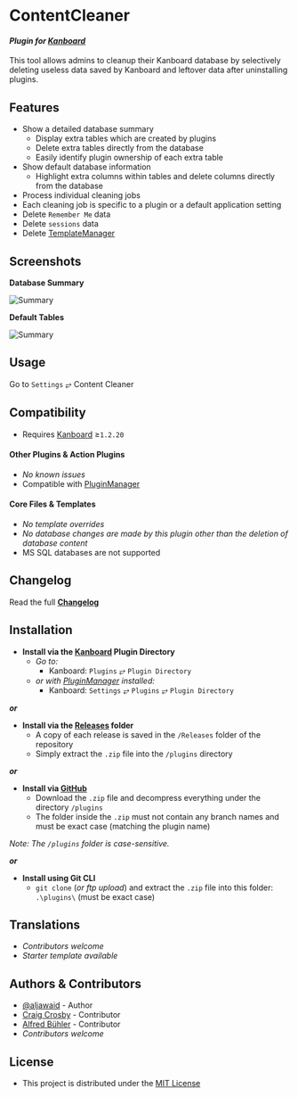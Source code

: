 # ContentCleaner

#### _Plugin for [Kanboard](https://github.com/fguillot/kanboard "Kanboard - Kanban Project Management Software")_

This tool allows admins to cleanup their Kanboard database by selectively deleting useless data saved by Kanboard and leftover data after uninstalling plugins.


Features
-------------
- Show a detailed database summary
  - Display extra tables which are created by plugins
  - Delete extra tables directly from the database
  - Easily identify plugin ownership of each extra table
- Show default database information
  - Highlight extra columns within tables and delete columns directly from the database
- Process individual cleaning jobs
 - Each cleaning job is specific to a plugin or a default application setting
 - Delete `Remember Me` data
 - Delete `sessions` data
 - Delete [TemplateManager](https://github.com/aljawaid/TemplateManager "A Kanboard plugin")


Screenshots
----------

**Database Summary**  

![Summary](../master/Screenshots/screenshot-summary.png "Database Summary")

**Default Tables**  

![Summary](../master/Screenshots/screenshot-default-tables.png "Default Tables")


Usage
-------------

Go to `Settings` &#10562; Content Cleaner


Compatibility
-------------

- Requires [Kanboard](https://github.com/fguillot/kanboard "Kanboard - Kanban Project Management Software") ≥`1.2.20`

#### Other Plugins & Action Plugins
- _No known issues_
- Compatible with [PluginManager](https://github.com/aljawaid/PluginManager)
#### Core Files & Templates
- _No template overrides_
- _No database changes are made by this plugin other than the deletion of database content_
- MS SQL databases are not supported


Changelog
---------

Read the full [**Changelog**](../master/changelog.md "See changes")
 

Installation
------------

- **Install via the [Kanboard](https://github.com/fguillot/kanboard "Kanboard - Kanban Project Management Software") Plugin Directory**
  - _Go to:_
    - Kanboard: `Plugins` &#10562; `Plugin Directory`
  - _or with [PluginManager](https://github.com/aljawaid/PluginManager) installed:_
    - Kanboard: `Settings` &#10562; `Plugins` &#10562; `Plugin Directory`

**_or_**

- **Install via the [Releases](../master/Releases/ "A copy of each release is saved in the folder") folder**
  - A copy of each release is saved in the `/Releases` folder of the repository
  - Simply extract the `.zip` file into the `/plugins` directory

**_or_**

- **Install via [GitHub](https://github.com/aljawaid "Find the correct plugin from the list of repositories")**
  - Download the `.zip` file and decompress everything under the directory `/plugins`
  - The folder inside the `.zip` must not contain any branch names and must be exact case (matching the plugin name)

_Note: The `/plugins` folder is case-sensitive._

**_or_**

- **Install using Git CLI**
  - `git clone` (_or ftp upload_) and extract the `.zip` file into this folder: `.\plugins\` (must be exact case)


Translations
------------

- _Contributors welcome_
- _Starter template available_

Authors & Contributors
----------------------

- [@aljawaid](https://github.com/aljawaid) - Author
- [Craig Crosby](https://github.com/creecros) - Contributor
- [Alfred Bühler](https://github.com/alfredbuehler) - Contributor
- _Contributors welcome_


License
-------
- This project is distributed under the [MIT License](../master/LICENSE "Read The MIT license")

